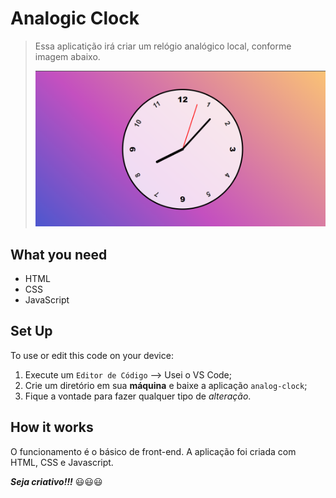# Analogic Clock

>Essa aplicatição irá criar um relógio analógico local, conforme imagem abaixo.
>
>![Analog Clock](./img_test.png)

## What you need

- HTML
- CSS
- JavaScript

## Set Up

To use or edit this code on your device:

1. Execute um `Editor de Código` --> Usei o VS Code;
2. Crie um diretório em sua **máquina** e baixe a aplicação `analog-clock`;
3. Fique a vontade para fazer qualquer tipo de _alteração_.

## How it works

O funcionamento é o básico de front-end. A aplicação foi criada com HTML, CSS e Javascript.

**_Seja criativo!!!_** 😃😃😃

